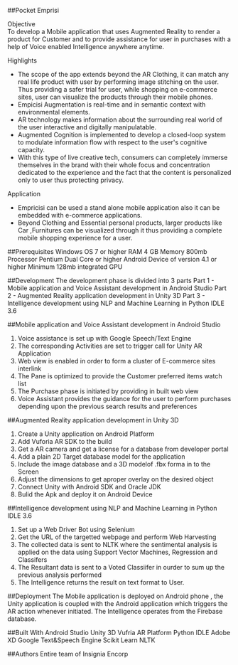 ##Pocket Emprisi

Objective  
To develop a Mobile application that uses Augmented Reality to render a product for Customer and to provide assistance for user in purchases with a help of Voice enabled Intelligence
anywhere anytime.

Highlights 
* The scope of the app extends beyond the AR Clothing, it can match any real life product with user by performing image stitching on the user. 
Thus providing a safer trial for user, while shopping on e-commerce sites, user can visualize the products through their mobile phones.
* Empicisi Augmentation is real-time and in semantic context with environmental elements. 
* AR technology makes information about the surrounding real world of the user interactive and digitally manipulatable.
* Augmented Cognition is implemented to develop a closed-loop system to modulate information flow with respect to the user's cognitive capacity. 
* With this type of live creative tech, consumers can completely immerse themselves in the brand with their whole focus and concentration dedicated to the 
experience and the fact that the content is personalized only to user thus protecting privacy.

Application 
* Empricisi can be used a stand alone mobile application also it can be embedded with e-commerce applications. 
* Beyond Clothing and Essential personal products, larger products like Car ,Furnitures can be visualized through it thus providing a complete mobile 
shopping experience for a user.


##Prerequisites
Windows OS 7 or higher
RAM 4 GB
Memory 800mb
Processor Pentium Dual Core or higher
Android Device of version 4.1 or higher
Minimum 128mb integrated GPU

##Development
The development phase is divided into 3 parts
Part 1 - Mobile application and Voice Assistant development in Android Studio
Part 2 - Augmented Reality application development in Unity 3D
Part 3 - Intelligence development using NLP and Machine Learning in Python IDLE 3.6

##Mobile application and Voice Assistant development in Android Studio
1. Voice assistance is set up with Google Speech/Text Engine 
2. The corresponding Activities are set to trigger call for Unity AR Application
3. Web view is enabled in order to form a cluster of E-commerce sites interlink
4. The Pane is optimized to provide the Customer preferred items watch list
5. The Purchase phase is initiated by providing in built web view
6. Voice Assistant provides the guidance for the user to perform purchases depending upon the previous search results and preferences

##Augmented Reality application development in Unity 3D
1. Create a Unity application on Android Platform
2. Add Vuforia AR SDK to the build
3. Get a AR camera and get a license for a database from developer portal
4. Add a plain 2D Target database model for the application
5. Include the image database and a 3D modelof .fbx forma in to the Screen
6. Adjust the dimensions to get aproper overlay on the desired object
7. Connect Unity with Android SDK and Oracle JDK
8. Bulid the Apk and deploy it on Android Device

##Intelligence development using NLP and Machine Learning in Python IDLE 3.6
1. Set up a Web Driver Bot using Selenium
2. Get the URL of the targetted webpage and perform Web Harvesting
3. The collected data is sent to NLTK where the sentimental analysis is applied on the data using Support Vector Machines, Regression and Classifers
4. The Resultant data is sent to a Voted Classiifer in ourder to sum up the previous analysis performed
5. The Intelligence returns the result on text format to User.

##Deployment
The Mobile application is deployed on Android phone , the Unity application is coupled with the Android application which triggers the AR action
whenever initiated. The Intelligence operates from the Firebase database.

##Built With
Android Studio
Unity 3D
Vufria AR Platform
Python IDLE
Adobe XD
Google Text&Speech Engine
Scikit Learn 
NLTK

##Authors
Entire team of Insignia Encorp

